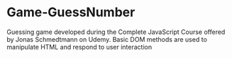 # Game-GuessNumber
Guessing game developed during the Complete JavaScript Course offered by Jonas Schmedtmann on Udemy. Basic DOM methods are used to manipulate HTML and respond to user interaction
